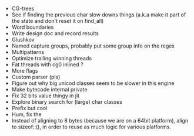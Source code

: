 - CG-trees
- See if finding the previous char slow downs things (a.k.a make it part of the state and don't reset it on find_all)
- Word boundaries
- Write design doc and record results
- Glushkov
- Named capture groups, probably put some group info on the regex
- Multipatterns
- Optimize trailing winning threads
- Fat threads with cg0 inlined ?
- More flags
- Custom parser (pls)
- Figure out why big unicod classes seem to be slower in this engine
- Make bytecode internal private
- Fix 32 bits value thingy in jit
- Explore binary search for (large) char classes
- Prefix but cool
- Hum, fix the
- Instead of aligning to 8 bytes (because we are on a 64bit platform), align
  to sizeof::<usize>(), in order to reuse as much logic for various platforms.
